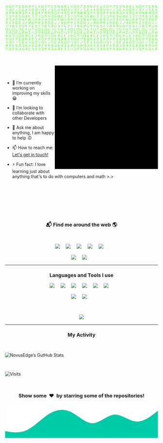 ![Matrix SVG](media/matrix.svg)


<br>
<br>


<img align="right" height="340px" alt="GIF" src="media/Profile.gif" />

<br>
<br>

- 🔭 I’m currently working on improving my skills :grin:

<!-- - 🌱 I’m currently learning  -->
- 👯 I’m looking to collaborate with other Developers
<!-- - 🤔 I’m looking for help with ... -->

- 💬 Ask me about anything, I am happy to help :D

- 📫 How to reach me: [Let's get in touch!](https://www.linkedin.com/in/novus-edge-629093200/)

- ⚡ Fun fact: I love learning just about anything that's to do with computers and math >.>

<br>
<br>
<br>
<br>
<br>
<br>

<h3  align='center'>📬 Find me around the web 🌎 </h3>
<br>
<p align='center'>
<a href="https://app.hackthebox.eu/profile/672731"><img src="https://img.shields.io/badge/HackTheBox%20-%23339903.svg?&style=for-the-badge&logo=HTB&logoColor=white"/></a>&nbsp;&nbsp;&nbsp;&nbsp;
<a href="https://www.linkedin.com/in/novus-edge-629093200/"><img src="https://img.shields.io/badge/linkedin-%230077B5.svg?&style=for-the-badge&logo=linkedin&logoColor=white" /></a>&nbsp;&nbsp;&nbsp;&nbsp;
<a href="mailto:novusedge0@gmail.com?subject=Hi!"><img src="https://img.shields.io/badge/gmail-%23D14836.svg?&style=for-the-badge&logo=gmail&logoColor=white" /></a>&nbsp;&nbsp;&nbsp;&nbsp;
<a href="mailto:oniontempt@protonmail.ch?subject=Hi!"><img src="https://img.shields.io/badge/ProtonMail-8B89CC?style=for-the-badge&logo=protonmail&logoColor=white" /></a>&nbsp;&nbsp;&nbsp;&nbsp;
<a href="https://msng.link/o/?NovusEdge=tg"><img src="https://img.shields.io/badge/Telegram-2CA5E0?style=for-the-badge&logo=telegram&logoColor=white" /></a>&nbsp;&nbsp;&nbsp;&nbsp;
<br>
<br>
<a href="https://discordapp.com/users/650299646681284608"><img src="https://img.shields.io/badge/Discord-7289DA?style=for-the-badge&logo=discord&logoColor=white" /></a>&nbsp;&nbsp;&nbsp;&nbsp;
<a href="https://app.slack.com/client/T02A30SFRB8/D02A6MU437F/user_profile/U02AZCEGYM6"><img src="https://img.shields.io/badge/Slack-4A154B?style=for-the-badge&logo=slack&logoColor=white" /></a>&nbsp;&nbsp;&nbsp;&nbsp;
</p>


---

<h3 align="center">Languages and Tools I use</h3>

<p align="center">
<img src="https://img.shields.io/badge/Python-3776AB?style=for-the-badge&logo=python&logoColor=white" />&nbsp;&nbsp;&nbsp;&nbsp;
<img src="https://img.shields.io/badge/C-00599C?style=for-the-badge&logo=c&logoColor=white" />&nbsp;&nbsp;&nbsp;&nbsp;
<img src="https://img.shields.io/badge/C%2B%2B-00599C?style=for-the-badge&logo=c%2B%2B&logoColor=white" />&nbsp;&nbsp;&nbsp;&nbsp;
<img src="https://img.shields.io/badge/Go-00ADD8?style=for-the-badge&logo=go&logoColor=white" />&nbsp;&nbsp;&nbsp;&nbsp;
<img src="https://img.shields.io/badge/Perl-39457E?style=for-the-badge&logo=perl&logoColor=white" />&nbsp;&nbsp;&nbsp;&nbsp;
<img src="https://img.shields.io/badge/Markdown-000000?style=for-the-badge&logo=markdown&logoColor=white" />&nbsp;&nbsp;&nbsp;&nbsp;
<br>
<br>
<img src="https://img.shields.io/badge/Shell_Script-121011?style=for-the-badge&logo=gnu-bash&logoColor=white" />&nbsp;&nbsp;&nbsp;&nbsp;
<img src="https://img.shields.io/badge/MySQL-00000F?style=for-the-badge&logo=mysql&logoColor=white" />&nbsp;&nbsp;&nbsp;&nbsp;
<br>
<br>
<br>
</p>

<p align="center">

<img src="https://github-readme-stats.vercel.app/api/top-langs/?username=NovusEdge&theme=tokyonight&langs_count=6" />

</p>

---

<h3 align="center">My Activity</h3>
<br>

![NovusEdge’s GutHub Stats](https://github-readme-stats.vercel.app/api?username=NovusEdge&theme=tokyonight&show_icons=true&count_private=false&show_icons=true)

<br>

![Visits](http://estruyf-github.azurewebsites.net/api/VisitorHit?user=NovusEdge&repo=NovusEdge&countColorcountColor&countColor=%237B1E7A)

<br>
<div align="center">
<h3 align="center">Show some &nbsp;❤️&nbsp; by starring some of the repositories!</h3>
</div><img src="media/wave.svg" />

